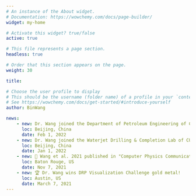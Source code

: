 ```yaml
---
# An instance of the About widget.
# Documentation: https://wowchemy.com/docs/page-builder/
widget: my-home

# Activate this widget? true/false
active: true

# This file represents a page section.
headless: true

# Order that this section appears on the page.
weight: 30

title:

# Choose the user profile to display
# This should be the username (folder name) of a profile in your `content/authors/` folder.
# See https://wowchemy.com/docs/get-started/#introduce-yourself
author: BinWang

news:
    - new: Dr. Wang joined the Department of Petroleum Engineering of China University of Petroleum-Beijing.
      loc: Beijing, China
      date: Feb 1, 2022  
    - new: Dr. Wang joined the Waterjet Drilling & Completion Lab of CUPB.
      loc: Beijing, China
      date: Jan 1, 2022
    - new: 📰 Wang et al. 2021 published in "Computer Physics Communications" on GPU accelerated particle tracking algorihtm!
      loc: Baton Rouge, US
      date: Nov 7, 2021
    - new: 🏆 Dr. Wang wins DRP Visualization Challenge gold metal!
      loc: Austin, US
      date: March 7, 2021    
---
```



